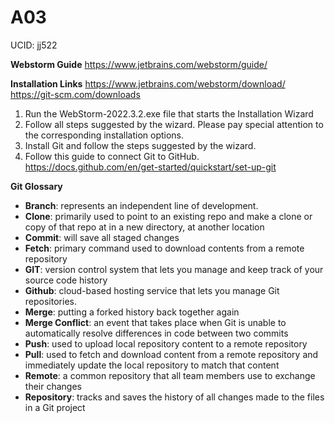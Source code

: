 # A03
UCID: jj522

**Webstorm Guide**
https://www.jetbrains.com/webstorm/guide/

**Installation Links**
https://www.jetbrains.com/webstorm/download/
https://git-scm.com/downloads

1. Run the WebStorm-2022.3.2.exe file that starts the Installation Wizard
2. Follow all steps suggested by the wizard. Please pay special attention to the corresponding installation options.
3. Install Git and follow the steps suggested by the wizard.
4. Follow this guide to connect Git to GitHub. https://docs.github.com/en/get-started/quickstart/set-up-git


**Git Glossary**
- **Branch**: represents an independent line of development.
- **Clone**: primarily used to point to an existing repo and make a clone or copy of that repo at in a new directory, at another location
- **Commit**: will save all staged changes
- **Fetch**: primary command used to download contents from a remote repository
- **GIT**: version control system that lets you manage and keep track of your source code history
- **Github**: cloud-based hosting service that lets you manage Git repositories.
- **Merge**: putting a forked history back together again
- **Merge Conflict**: an event that takes place when Git is unable to automatically resolve differences in code between two commits
- **Push**: used to upload local repository content to a remote repository
- **Pull**: used to fetch and download content from a remote repository and immediately update the local repository to match that content
- **Remote**: a common repository that all team members use to exchange their changes
- **Repository**: tracks and saves the history of all changes made to the files in a Git project
